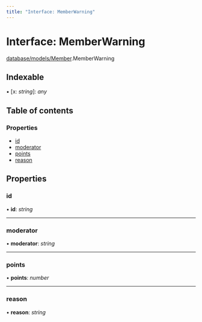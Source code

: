 ```yaml
---
title: "Interface: MemberWarning"
---
```


# Interface: MemberWarning

[database/models/Member](../modules/database_models_member.md).MemberWarning

## Indexable

▪ [x: *string*]: *any*

## Table of contents

### Properties

- [id](database_models_member.memberwarning.md#id)
- [moderator](database_models_member.memberwarning.md#moderator)
- [points](database_models_member.memberwarning.md#points)
- [reason](database_models_member.memberwarning.md#reason)

## Properties

### id

• **id**: *string*

___

### moderator

• **moderator**: *string*

___

### points

• **points**: *number*

___

### reason

• **reason**: *string*
